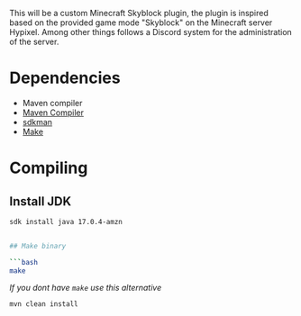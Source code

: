 This will be a custom Minecraft Skyblock plugin, the plugin is inspired based on the provided game mode "Skyblock" on the Minecraft server Hypixel. Among other things follows a Discord system for the administration of the server.

# Dependencies
 - Maven compiler
 - [Maven Compiler](https://maven.apache.org/install.html)
 - [sdkman](https://sdkman.io/install)
 - [Make](https://www.gnu.org/software/make/)
 
 # Compiling
 
## Install JDK
 
 ```bash
sdk install java 17.0.4-amzn
 
 
 ## Make binary
 
 ```bash
 make
 ```
 
 <em>If you dont have `make` use this alternative</em>
 
 ```bash
 mvn clean install
 ```
 
